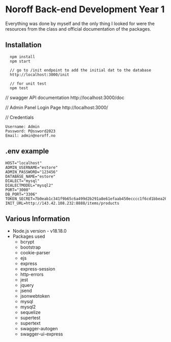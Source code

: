 # Noroff Back-end Development Year 1

Everything was done by myself and the only thing I looked for were the resources from the class and official documentation of the packages.

## Installation

```
  npm install
  npm start

  // go to /init endpoint to add the initial dat to the database
  http://localhost:3000/init

  // for unit test
  npm test
```

// swagger API documentation http://localhost:3000/doc

// Admin Panel Login Page
http://localhost:3000/

// Credentials

```
Username: Admin
Password: P@ssword2023
Email: admin@noroff.no
```

## .env example

```
HOST="localhost"
ADMIN_USERNAME="estore"
ADMIN_PASSWORD="123456"
DATABASE_NAME="estore"
DIALECT="mysql"
DIALECTMODEL="mysql2"
PORT="3000"
DB_PORT="3306"
TOKEN_SECRET=7b0eab1c341f9b65c6a499d2b291a8e61efaab450ecccc1f6cd1bbea2615b4cd1f078ac57430cd3197c1a7236626b2bd7b34385b993b2b46d0f73e72f5852242
INIT_URL=http://143.42.108.232:8888/items/products

```

## Various Information

- Node.js version - v18.18.0
- Packages used
  - bcrypt
  - bootstrap
  - cookie-parser
  - ejs
  - express
  - express-session
  - http-errors
  - jest
  - jquery
  - jsend
  - jsonwebtoken
  - mysql
  - mysql2
  - sequelize
  - supertest
  - supertext
  - swagger-autogen
  - swagger-ui-express
